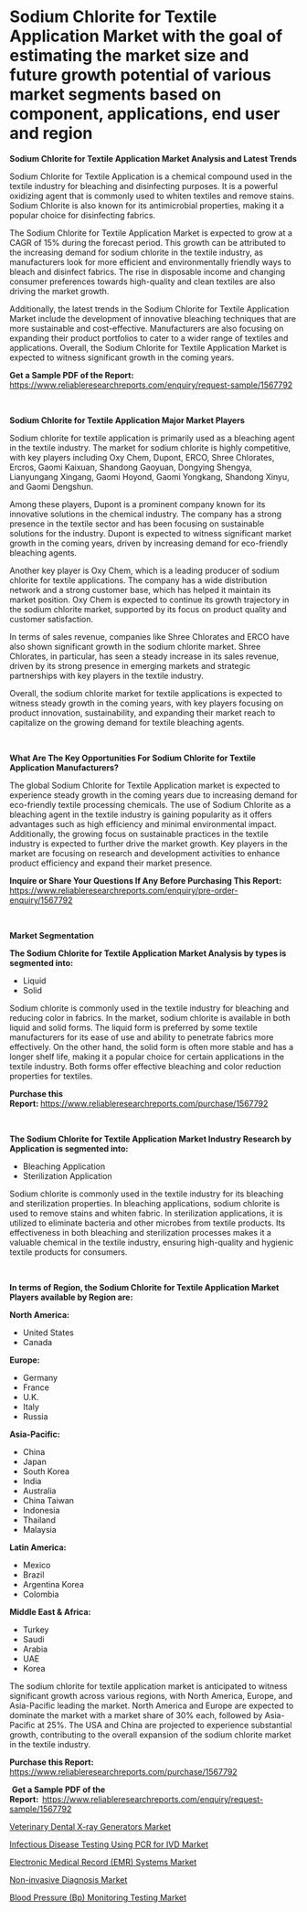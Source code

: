 <p><h1>Sodium Chlorite for Textile Application Market with the goal of estimating the market size and future growth potential of various market segments based on component, applications, end user and region</h1></p><p><strong>Sodium Chlorite for Textile Application Market Analysis and Latest Trends</strong></p>
<p><p>Sodium Chlorite for Textile Application is a chemical compound used in the textile industry for bleaching and disinfecting purposes. It is a powerful oxidizing agent that is commonly used to whiten textiles and remove stains. Sodium Chlorite is also known for its antimicrobial properties, making it a popular choice for disinfecting fabrics.</p><p>The Sodium Chlorite for Textile Application Market is expected to grow at a CAGR of 15% during the forecast period. This growth can be attributed to the increasing demand for sodium chlorite in the textile industry, as manufacturers look for more efficient and environmentally friendly ways to bleach and disinfect fabrics. The rise in disposable income and changing consumer preferences towards high-quality and clean textiles are also driving the market growth.</p><p>Additionally, the latest trends in the Sodium Chlorite for Textile Application Market include the development of innovative bleaching techniques that are more sustainable and cost-effective. Manufacturers are also focusing on expanding their product portfolios to cater to a wider range of textiles and applications. Overall, the Sodium Chlorite for Textile Application Market is expected to witness significant growth in the coming years.</p></p>
<p><strong>Get a Sample PDF of the Report:&nbsp;</strong> <a href="https://www.reliableresearchreports.com/enquiry/request-sample/1567792">https://www.reliableresearchreports.com/enquiry/request-sample/1567792</a></p>
<p>&nbsp;</p>
<p><strong>Sodium Chlorite for Textile Application Major Market Players</strong></p>
<p><p>Sodium chlorite for textile application is primarily used as a bleaching agent in the textile industry. The market for sodium chlorite is highly competitive, with key players including Oxy Chem, Dupont, ERCO, Shree Chlorates, Ercros, Gaomi Kaixuan, Shandong Gaoyuan, Dongying Shengya, Lianyungang Xingang, Gaomi Hoyond, Gaomi Yongkang, Shandong Xinyu, and Gaomi Dengshun.</p><p>Among these players, Dupont is a prominent company known for its innovative solutions in the chemical industry. The company has a strong presence in the textile sector and has been focusing on sustainable solutions for the industry. Dupont is expected to witness significant market growth in the coming years, driven by increasing demand for eco-friendly bleaching agents.</p><p>Another key player is Oxy Chem, which is a leading producer of sodium chlorite for textile applications. The company has a wide distribution network and a strong customer base, which has helped it maintain its market position. Oxy Chem is expected to continue its growth trajectory in the sodium chlorite market, supported by its focus on product quality and customer satisfaction.</p><p>In terms of sales revenue, companies like Shree Chlorates and ERCO have also shown significant growth in the sodium chlorite market. Shree Chlorates, in particular, has seen a steady increase in its sales revenue, driven by its strong presence in emerging markets and strategic partnerships with key players in the textile industry.</p><p>Overall, the sodium chlorite market for textile applications is expected to witness steady growth in the coming years, with key players focusing on product innovation, sustainability, and expanding their market reach to capitalize on the growing demand for textile bleaching agents.</p></p>
<p>&nbsp;</p>
<p><strong>What Are The Key Opportunities For Sodium Chlorite for Textile Application Manufacturers?</strong></p>
<p><p>The global Sodium Chlorite for Textile Application market is expected to experience steady growth in the coming years due to increasing demand for eco-friendly textile processing chemicals. The use of Sodium Chlorite as a bleaching agent in the textile industry is gaining popularity as it offers advantages such as high efficiency and minimal environmental impact. Additionally, the growing focus on sustainable practices in the textile industry is expected to further drive the market growth. Key players in the market are focusing on research and development activities to enhance product efficiency and expand their market presence.</p></p>
<p><strong>Inquire or Share Your Questions If Any Before Purchasing This Report:</strong> <a href="https://www.reliableresearchreports.com/enquiry/pre-order-enquiry/1567792">https://www.reliableresearchreports.com/enquiry/pre-order-enquiry/1567792</a></p>
<p>&nbsp;</p>
<p><strong>Market Segmentation</strong></p>
<p><strong>The Sodium Chlorite for Textile Application Market Analysis by types is segmented into:</strong></p>
<p><ul><li>Liquid</li><li>Solid</li></ul></p>
<p><p>Sodium chlorite is commonly used in the textile industry for bleaching and reducing color in fabrics. In the market, sodium chlorite is available in both liquid and solid forms. The liquid form is preferred by some textile manufacturers for its ease of use and ability to penetrate fabrics more effectively. On the other hand, the solid form is often more stable and has a longer shelf life, making it a popular choice for certain applications in the textile industry. Both forms offer effective bleaching and color reduction properties for textiles.</p></p>
<p><strong>Purchase this Report:&nbsp;</strong><a href="https://www.reliableresearchreports.com/purchase/1567792">https://www.reliableresearchreports.com/purchase/1567792</a></p>
<p>&nbsp;</p>
<p><strong>The Sodium Chlorite for Textile Application Market Industry Research by Application is segmented into:</strong></p>
<p><ul><li>Bleaching Application</li><li>Sterilization Application</li></ul></p>
<p><p>Sodium chlorite is commonly used in the textile industry for its bleaching and sterilization properties. In bleaching applications, sodium chlorite is used to remove stains and whiten fabric. In sterilization applications, it is utilized to eliminate bacteria and other microbes from textile products. Its effectiveness in both bleaching and sterilization processes makes it a valuable chemical in the textile industry, ensuring high-quality and hygienic textile products for consumers.</p></p>
<p>&nbsp;</p>
<p><strong>In terms of Region, the Sodium Chlorite for Textile Application Market Players available by Region are:</strong></p>
<p>
    <p> <strong> North America: </strong>
        <ul>
            <li>United States</li>
            <li>Canada</li>
        </ul>
        </p> 
    <p> <strong> Europe: </strong>
        <ul>
            <li>Germany</li>
            <li>France</li>
            <li>U.K.</li>
            <li>Italy</li>
            <li>Russia</li>
        </ul>
        </p> 
    <p> <strong> Asia-Pacific: </strong>
        <ul>
            <li>China</li>
            <li>Japan</li>
            <li>South Korea</li>
            <li>India</li>
            <li>Australia</li>
            <li>China Taiwan</li>
            <li>Indonesia</li>
            <li>Thailand</li>
            <li>Malaysia</li>
        </ul>
        </p> 
    <p> <strong> Latin America: </strong>
        <ul>
            <li>Mexico</li>
            <li>Brazil</li>
            <li>Argentina Korea</li>
            <li>Colombia</li>
        </ul>
        </p> 
    <p> <strong> Middle East & Africa: </strong>
        <ul>
            <li>Turkey</li>
            <li>Saudi</li>
            <li>Arabia</li>
            <li>UAE</li>
            <li>Korea</li>
        </ul>
    </p>
    </p>
<p><p>The sodium chlorite for textile application market is anticipated to witness significant growth across various regions, with North America, Europe, and Asia-Pacific leading the market. North America and Europe are expected to dominate the market with a market share of 30% each, followed by Asia-Pacific at 25%. The USA and China are projected to experience substantial growth, contributing to the overall expansion of the sodium chlorite market in the textile industry.</p></p>
<p><strong>Purchase this Report: </strong><a href="https://www.reliableresearchreports.com/purchase/1567792">https://www.reliableresearchreports.com/purchase/1567792</a></p>
<p>&nbsp;<strong>Get a Sample PDF of the Report:&nbsp;&nbsp;</strong><a href="https://www.reliableresearchreports.com/enquiry/request-sample/1567792">https://www.reliableresearchreports.com/enquiry/request-sample/1567792</a></p>
<p><strong></strong></p>
<p><p><a href="https://github.com/mauripalmi/Market-Research-Report-List-1/blob/main/veterinary-dental-x-ray-generators-market.md">Veterinary Dental X-ray Generators Market</a></p><p><a href="https://github.com/gulaimolin/Market-Research-Report-List-3/blob/main/infectious-disease-testing-using-pcr-for-ivd-market.md">Infectious Disease Testing Using PCR for IVD Market</a></p><p><a href="https://medium.com/@freedayundt/electronic-medical-record-emr-systems-market-comprehensive-assessment-by-type-application-and-70d02ec78652">Electronic Medical Record (EMR) Systems Market</a></p><p><a href="https://medium.com/@freedayundt/non-invasive-diagnosis-market-exploring-market-share-market-trends-and-future-growth-a6e69cab88cf">Non-invasive Diagnosis Market</a></p><p><a href="https://medium.com/@freedayundt/blood-pressure-bp-monitoring-testing-market-furnishes-information-on-market-share-market-trends-8ae9d3bcc736">Blood Pressure (Bp) Monitoring Testing Market</a></p></p>